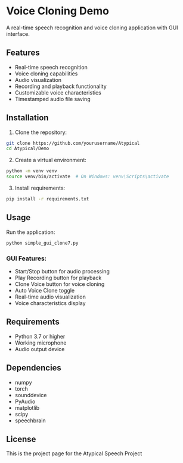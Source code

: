 # Voice Cloning Demo

A real-time speech recognition and voice cloning application with GUI interface.

## Features

- Real-time speech recognition
- Voice cloning capabilities
- Audio visualization
- Recording and playback functionality
- Customizable voice characteristics
- Timestamped audio file saving

## Installation

1. Clone the repository:
```bash
git clone https://github.com/yourusername/Atypical
cd Atypical/Demo
```

2. Create a virtual environment:
```bash
python -m venv venv
source venv/bin/activate  # On Windows: venv\Scripts\activate
```

3. Install requirements:
```bash
pip install -r requirements.txt
```

## Usage

Run the application:
```bash
python simple_gui_clone7.py
```

### GUI Features:
- Start/Stop button for audio processing
- Play Recording button for playback
- Clone Voice button for voice cloning
- Auto Voice Clone toggle
- Real-time audio visualization
- Voice characteristics display

## Requirements

- Python 3.7 or higher
- Working microphone
- Audio output device

## Dependencies

- numpy
- torch
- sounddevice
- PyAudio
- matplotlib
- scipy
- speechbrain

## License

This is the project page for the Atypical Speech Project
